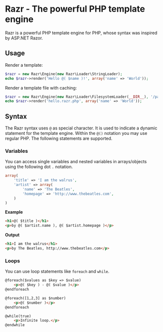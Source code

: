 # Razr - The powerful PHP template engine

Razr is a powerful PHP template engine for PHP, whose syntax was inspired by ASP.NET Razor.

## Usage

Render a template:

```php
$razr = new Razr\Engine(new Razr\Loader\StringLoader);
echo $razr->render('Hello @( $name )!', array('name' => 'World'));
```

Render a template file with caching:

```php
$razr = new Razr\Engine(new Razr\Loader\FilesystemLoader(__DIR__), '/path/to/cache');
echo $razr->render('hello.razr.php', array('name' => 'World'));
```

## Syntax

The Razr syntax uses `@` as special character. It is used to indicate a dynamic statement for the template engine. Within the `@()` notation you may use regular PHP. The following statements are supported.

### Variables

You can access single variables and nested variables in arrays/objects using the following dot `.` notation.

```php
array(
    'title' => 'I am the walrus',
    'artist' => array(
        'name' => 'The Beatles',
        'homepage' => 'http://www.thebeatles.com',
    )
)
```

**Example**

```html
<h1>@( $title )</h1>
<p>by @( $artist.name ), @( $artist.homepage )</p>
```

**Output**

```html
<h1>I am the walrus</h1>
<p>by The Beatles, http://www.thebeatles.com</p>
```

### Loops

You can use loop statements like `foreach` and `while`.

```html
@foreach($values as $key => $value)
    <p>@( $key ) - @( $value )</p>
@endforeach

@foreach([1,2,3] as $number)
    <p>@( $number )</p>
@endforeach

@while(true)
    <p>Infinite loop.</p>
@endwhile
```